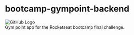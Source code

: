# bootcamp-gympoint-backend
![GitHub Logo](https://github.com/souzamarlon/bootcamp-gympoint/blob/master/front-end/src/assets/logo.png)
</br>Gym point app for the Rocketseat bootcamp final challenge.
